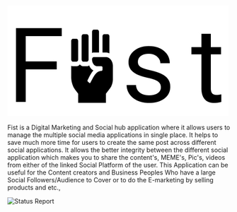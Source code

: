 ![Fist_logo](https://raw.githubusercontent.com/Madhukaran/AIO/main/src/static/images/fist_logo_500_250.jpg)

Fist is a Digital Marketing and Social hub application where it allows users to manage the multiple social media applications in single place. It helps to save much more time for users to create the same post across different social applications. It allows the better integrity between the different social application which makes you to share the content's, MEME's, Pic's, videos from either of the linked Social Platform of the user. This Application can be useful for the Content creators and Business Peoples Who have a large Social Followers/Audience to Cover or to do the E-marketing by selling products and etc.,

![Status Report](https://camo.githubusercontent.com/867b1f9c69f1b74cc4789c0a0a45bda0c5bfd0460481f5c5c00433fba3f2236d/68747470733a2f2f7265706f62656174732e6178696f6d2e636f2f6170692f656d6265642f383636653861313331343436626465376537363937313938353265633334393061613362363265612e737667)
